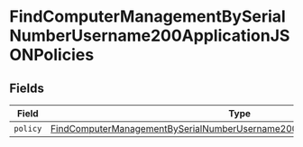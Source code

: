 # FindComputerManagementBySerialNumberUsername200ApplicationJSONPolicies


## Fields

| Field                                                                                                                                                                                   | Type                                                                                                                                                                                    | Required                                                                                                                                                                                | Description                                                                                                                                                                             |
| --------------------------------------------------------------------------------------------------------------------------------------------------------------------------------------- | --------------------------------------------------------------------------------------------------------------------------------------------------------------------------------------- | --------------------------------------------------------------------------------------------------------------------------------------------------------------------------------------- | --------------------------------------------------------------------------------------------------------------------------------------------------------------------------------------- |
| `policy`                                                                                                                                                                                | [FindComputerManagementBySerialNumberUsername200ApplicationJSONPoliciesPolicy](../../models/operations/findcomputermanagementbyserialnumberusername200applicationjsonpoliciespolicy.md) | :heavy_minus_sign:                                                                                                                                                                      | N/A                                                                                                                                                                                     |